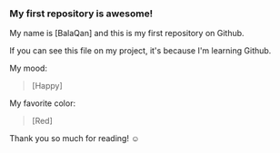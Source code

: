### My first repository is awesome!

 My name is [BalaQan] and this is my first repository on Github.

If you can see this file on my project, it's because I'm learning Github.

My mood:

> [Happy]

My favorite color:

> [Red]

Thank you so much for reading! ☺
